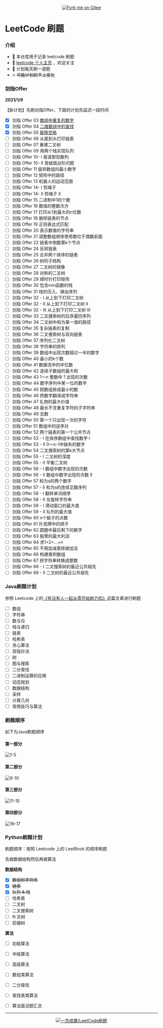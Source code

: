 <p align='center'>
<a href='https://gitee.com/eternidad33/leetcode'><img src='https://gitee.com/eternidad33/leetcode/widgets/widget_6.svg' alt='Fork me on Gitee'></img></a></p>

# LeetCode 刷题

### 介绍

- 🌴 本仓库用于记录 leetcode 刷题
- 👋 [leetcode 个人主页](https://leetcode-cn.com/u/eternidad/) ，欢迎关注
- 🚀 计划每天刷一道题
- 🔥 ~~可能计划赶不上变化~~

### 剑指Offer

**2021/1/9**

【新计划】先刷剑指Offer，下面的计划先延迟一段时间

- [x] 剑指 Offer 03	    [数组中重复的数字](/剑指Offer/剑指Offer03数组中重复的数字.java)
- [x] 剑指 Offer 04	    [二维数组中的查找](/剑指Offer/剑指Offer04二维数组中的查找.java)
- [x] 剑指 Offer 05	    [替换空格](/剑指Offer/剑指Offer05替换空格.java)
- [ ] 剑指 Offer 06	    从尾到头打印链表
- [ ] 剑指 Offer 07	    重建二叉树
- [ ] 剑指 Offer 09	    用两个栈实现队列
- [ ] 剑指 Offer 10- I	斐波那契数列
- [ ] 剑指 Offer 10- II	青蛙跳台阶问题
- [ ] 剑指 Offer 11	    旋转数组的最小数字
- [ ] 剑指 Offer 12	    矩阵中的路径
- [ ] 剑指 Offer 13	    机器人的运动范围
- [ ] 剑指 Offer 14- I	剪绳子
- [ ] 剑指 Offer 14- II	剪绳子 II
- [ ] 剑指 Offer 15	    二进制中1的个数
- [ ] 剑指 Offer 16	    数值的整数次方
- [ ] 剑指 Offer 17	    打印从1到最大的n位数
- [ ] 剑指 Offer 18	    删除链表的节点
- [ ] 剑指 Offer 19	    正则表达式匹配
- [ ] 剑指 Offer 20	    表示数值的字符串
- [ ] 剑指 Offer 21	    调整数组顺序使奇数位于偶数前面
- [ ] 剑指 Offer 22	    链表中倒数第k个节点
- [ ] 剑指 Offer 24	    反转链表
- [ ] 剑指 Offer 25	    合并两个排序的链表
- [ ] 剑指 Offer 26	    树的子结构
- [ ] 剑指 Offer 27	    二叉树的镜像
- [ ] 剑指 Offer 28	    对称的二叉树
- [ ] 剑指 Offer 29	    顺时针打印矩阵
- [ ] 剑指 Offer 30	    包含min函数的栈
- [ ] 剑指 Offer 31	    栈的压入、弹出序列
- [ ] 剑指 Offer 32 - I	从上到下打印二叉树
- [ ] 剑指 Offer 32 - II	从上到下打印二叉树 II
- [ ] 剑指 Offer 32 - III	从上到下打印二叉树 III
- [ ] 剑指 Offer 33	    二叉搜索树的后序遍历序列
- [ ] 剑指 Offer 34	    二叉树中和为某一值的路径
- [ ] 剑指 Offer 35	    复杂链表的复制
- [ ] 剑指 Offer 36	    二叉搜索树与双向链表
- [ ] 剑指 Offer 37	    序列化二叉树
- [ ] 剑指 Offer 38	    字符串的排列
- [ ] 剑指 Offer 39	    数组中出现次数超过一半的数字
- [ ] 剑指 Offer 40	    最小的k个数
- [ ] 剑指 Offer 41	    数据流中的中位数
- [ ] 剑指 Offer 42	    连续子数组的最大和
- [ ] 剑指 Offer 43	    1～n 整数中 1 出现的次数
- [ ] 剑指 Offer 44	    数字序列中某一位的数字
- [ ] 剑指 Offer 45	    把数组排成最小的数
- [ ] 剑指 Offer 46	    把数字翻译成字符串
- [ ] 剑指 Offer 47	    礼物的最大价值
- [ ] 剑指 Offer 48	    最长不含重复字符的子字符串
- [ ] 剑指 Offer 49	    丑数
- [ ] 剑指 Offer 50	    第一个只出现一次的字符
- [ ] 剑指 Offer 51	    数组中的逆序对
- [ ] 剑指 Offer 52	    两个链表的第一个公共节点
- [ ] 剑指 Offer 53 - I	在排序数组中查找数字 I
- [ ] 剑指 Offer 53 - II	0～n-1中缺失的数字
- [ ] 剑指 Offer 54	    二叉搜索树的第k大节点
- [ ] 剑指 Offer 55 - I	二叉树的深度
- [ ] 剑指 Offer 55 - II	平衡二叉树
- [ ] 剑指 Offer 56 - I	数组中数字出现的次数
- [ ] 剑指 Offer 56 - II	数组中数字出现的次数 II
- [ ] 剑指 Offer 57	    和为s的两个数字
- [ ] 剑指 Offer 57 - II	和为s的连续正数序列
- [ ] 剑指 Offer 58 - I	翻转单词顺序
- [ ] 剑指 Offer 58 - II	左旋转字符串
- [ ] 剑指 Offer 59 - I	滑动窗口的最大值
- [ ] 剑指 Offer 59 - II	队列的最大值
- [ ] 剑指 Offer 60	    n个骰子的点数
- [ ] 剑指 Offer 61	    扑克牌中的顺子
- [ ] 剑指 Offer 62	    圆圈中最后剩下的数字
- [ ] 剑指 Offer 63	    股票的最大利润
- [ ] 剑指 Offer 64	    求1+2+…+n
- [ ] 剑指 Offer 65	    不用加减乘除做加法
- [ ] 剑指 Offer 66	    构建乘积数组
- [ ] 剑指 Offer 67	    把字符串转换成整数
- [ ] 剑指 Offer 68 - I	二叉搜索树的最近公共祖先
- [ ] 剑指 Offer 68 - II	二叉树的最近公共祖先

### Java刷题计划

参照 Leetcode 上的[《有没有人一起从零开始刷力扣》](https://leetcode-cn.com/circle/article/48kq9d/)这篇文章进行刷题

- [ ] 数组
- [ ] 字符串
- [ ] 数与位
- [ ] 栈与递归
- [ ] 链表
- [ ] 哈希表
- [ ] 贪心算法
- [ ] 双指针法
- [ ] 树
- [ ] 图与搜索
- [ ] 二分查找
- [ ] 二进制运算的应用
- [ ] 动态规划
- [ ] 数据结构
- [ ] 采样
- [ ] 计算几何
- [ ] 常用技巧与算法

### 刷题顺序

如下为Java刷题顺序

#### 第一部分

![1-5](https://cdn.jsdelivr.net/gh/eternidad33/picbed@master/img/0105.png)

#### 第二部分

![6-10](https://cdn.jsdelivr.net/gh/eternidad33/picbed@master/img/0610.png)

#### 第三部分

![11-15](https://cdn.jsdelivr.net/gh/eternidad33/picbed@master/img/1115.png)

#### 第四部分

![16-17](https://cdn.jsdelivr.net/gh/eternidad33/picbed@master/img/1617.png)

### Python刷题计划

刷题顺序：按照 Leetcode 上的 LeetBook 的顺序刷题

先做数据结构然后再做算法

**数据结构**

- [x] ~~数组和字符串~~
- [x] ~~链表~~
- [x] ~~队列 & 栈~~
- [ ] 哈希表
- [ ] 二叉树
- [ ] 二叉搜索树
- [ ] N 叉树
- [ ] 前缀树

**算法**

- [ ] 初级算法
- [ ] 中级算法
- [ ] 高级算法
- [ ] 数组类算法
- [ ] 二分查找
- [ ] 查找表类算法
- [ ] 算法面试题汇总


---

<p align='center'>
<a href='https://gitee.com/eternidad33/leetcode'><img src='https://gitee.com/eternidad33/leetcode/widgets/widget_card.svg?colors=393222,ebdfc1,fffae5,d8ca9f,393222,a28b40' alt='一念成魔/LeetCode刷题'></img></a></p>
